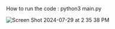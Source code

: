 How to run the code : python3 main.py







![Screen Shot 2024-07-29 at 2 35 38 PM](https://github.com/user-attachments/assets/ae27ef1d-cbd5-4cf2-b3df-8a474f716109)

